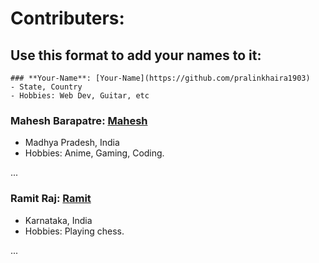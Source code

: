 # Contributers:
## Use this format to add your names to it:
```
### **Your-Name**: [Your-Name](https://github.com/pralinkhaira1903)
- State, Country
- Hobbies: Web Dev, Guitar, etc
```
### **Mahesh Barapatre**: [Mahesh](https://github.com/mahesh-barapatre)
- Madhya Pradesh, India
- Hobbies: Anime, Gaming, Coding.

...

### **Ramit Raj**: [Ramit](https://github.com/ramitraj)
- Karnataka, India
- Hobbies: Playing chess.

...

